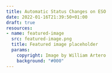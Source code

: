 ```yaml
---
title: Automatic Status Changes on ESO
date: 2022-01-16T21:39:50+01:00
draft: true
resources:
- name: featured-image
  src: featured-image.png
  title: Featured image placeholder
  params:
    copyright: Image by William Artero
    background: "#000"
---
```


<!-- TODO summary -->

<!--more-->

<!-- TODO content -->

